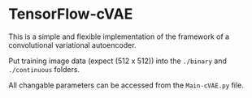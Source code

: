 # TensorFlow-cVAE

This is a simple and flexible implementation of the framework of a convolutional variational autoencoder. 

Put training image data (expect (512 x 512)) into the `./binary` and `./continuous` folders.

All changable parameters can be accessed from the `Main-cVAE.py` file. 
